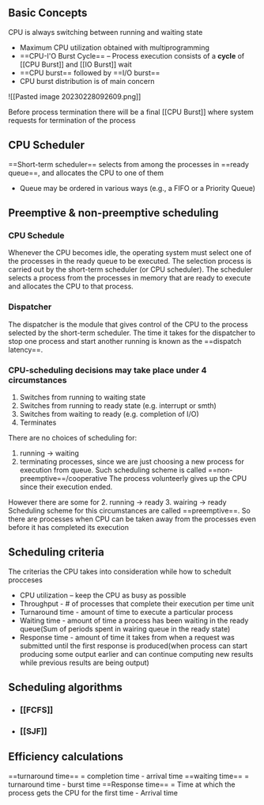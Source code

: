 ## Basic Concepts

CPU is always switching between running and waiting state

- Maximum CPU utilization obtained with multiprogramming 
- ==CPU-I'O Burst Cycle== – Process execution consists of a **cycle** of [[CPU Burst]] and [[IO Burst]] wait 
- ==CPU burst== followed by ==I/O burst== 
- CPU burst distribution is of main concern

![[Pasted image 20230228092609.png]]

Before process termination there will be a final [[CPU Burst]] where system requests for termination of the process

## CPU Scheduler 
==Short-term scheduler== selects from among the processes in ==ready queue==, and allocates the CPU to one of them 
- Queue may be ordered in various ways (e.g., a FIFO or a Priority Queue)  

## Preemptive & non-preemptive scheduling

### CPU Schedule
Whenever the CPU becomes idle, the operating system must select one of the processes in the ready queue to be executed. The selection process is carried out by the short-term scheduler (or CPU scheduler). The scheduler selects a process from the processes in memory that are ready to execute and allocates the CPU to that process. 

### Dispatcher
The dispatcher is the module that gives control of the CPU to the process selected by the short-term scheduler. The time it takes for the dispatcher to stop one process and start another running is known as the ==dispatch latency==. 

### CPU-scheduling decisions may take place under 4 circumstances
1. Switches from running to waiting state 
2. Switches from running to ready state (e.g. interrupt or smth)
3. Switches from waiting to ready (e.g. completion of I/O)
4. Terminates

There are no choices of scheduling for:
1. running -> waiting
4. terminating
processes, since we are just choosing a new process for execution from queue.
Such scheduling scheme is called ==non-preemptive==/cooperative
The process volunteerly gives up the CPU since their execution ended.

However there are some for 
2. running -> ready
3. wairing -> ready
Scheduling scheme for this circumstances are called ==preemptive==. So there are processes when CPU can be taken away from the processes even before it has completed its execution

## Scheduling criteria
The criterias the CPU takes into consideration while how to schedult procceses
-   CPU utilization – keep the CPU as busy as possible
-   Throughput - # of processes that complete their execution per time unit
-   Turnaround time - amount of time to execute a particular process
-   Waiting time - amount of time a process has been waiting in the ready queue(Sum of periods spent in wairing queue in the ready state)
-   Response time - amount of time it takes from when a request was submitted until the first response is produced(when process can start producing some output earlier and can continue computing new results while previous results are being output)

## Scheduling algorithms
- ### [[FCFS]]
- ### [[SJF]]


## Efficiency calculations

==turnaround time== = completion time - arrival time
==waiting time== = turnaround time - burst time 
==Response time== = Time at which the process gets the CPU for the first time - Arrival time